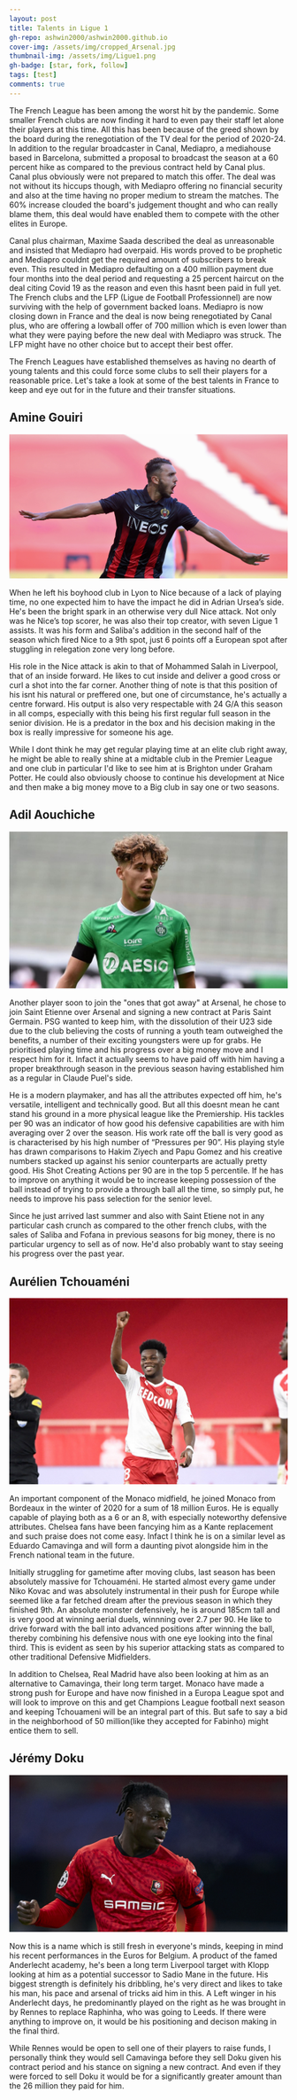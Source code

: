 ```yaml
---
layout: post
title: Talents in Ligue 1
gh-repo: ashwin2000/ashwin2000.github.io
cover-img: /assets/img/cropped_Arsenal.jpg
thumbnail-img: /assets/img/Ligue1.png	
gh-badge: [star, fork, follow]
tags: [test]
comments: true
---
```


The French League has been among the worst hit by the pandemic. Some smaller French clubs are now finding it hard to even pay their staff let alone their players at this time. All this has been because of the greed shown by the board during the renegotiation of the TV deal for the period of 2020-24. In addition to the regular broadcaster in Canal, Mediapro, a mediahouse based in Barcelona, submitted a proposal to broadcast the season at a 60 percent hike as compared to the previous contract held by Canal plus. Canal plus obviously were not prepared to match this offer. The deal was not without its hiccups though, with Mediapro offering no financial security and also at the time having no proper medium to stream the matches. The 60% increase clouded the board's judgement thought and who can really blame them, this deal would have enabled them to compete with the other elites in Europe.

Canal plus chairman, Maxime Saada described the deal as unreasonable and insisted that Mediapro had overpaid. His words proved to be prophetic and Mediapro couldnt get the required amount of subscribers to break even. This resulted in Mediapro defaulting on a 400 million payment due four months into the deal period and requesting a 25 percent haircut on the deal citing Covid 19 as the reason and even this hasnt been paid in full yet. The French clubs and the LFP (Ligue de Football Professionnel) are now surviving with the help of government backed loans. Mediapro is now closing down in France and the deal is now being renegotiated by Canal plus, who are offering a lowball offer of 700 million which is even lower than what they were paying before the new deal with Mediapro was struck. The LFP might have no other choice but to accept their best offer. 

The French Leagues have established themselves as having no dearth of young talents and this could force some clubs to sell their players for a reasonable price. Let's take a look at some of the best talents in France to keep and eye out for in the future and their transfer situations.

## Amine Gouiri

![Gouiri](/assets/img/gouiri.jpg)

When he left his boyhood club in Lyon to Nice because of a lack of playing time, no one expected him to have the impact he did in Adrian Ursea’s side. He's been the bright spark in an otherwise very dull Nice attack. Not only was he Nice’s top scorer, he was also their top creator, with seven Ligue 1 assists. It was his form and Saliba's addition in the second half of the season which fired Nice to a 9th spot, just 6 points off a European spot after stuggling in relegation zone very long before.

His role in the Nice attack is akin to that of Mohammed Salah in Liverpool, that of an inside forward. He likes to cut inside and deliver a good cross or curl a shot into the far corner. Another thing of note is that this position of his isnt his natural or preffered one, but one of circumstance, he's actually a centre forward. His output is also very respectable with 24 G/A this season in all comps, especially with this being his first regular full season in the senior division. He is a predator in the box and his decision making in the box is really impressive for someone his age. 

While I dont think he may get regular playing time at an elite club right away, he might be able to really shine at a midtable club in the Premier League and one club in particular I'd like to see him at is Brighton under Graham Potter. He could also obviously choose to continue his development at Nice and then make a big money move to a Big club in say one or two seasons. 

## Adil Aouchiche

![Aouchiche](/assets/img/aouchiche.jpg)

Another player soon to join the "ones that got away" at Arsenal, he chose to join Saint Etienne over Arsenal and signing a new contract at Paris Saint Germain. PSG wanted to keep him, with the dissolution of their U23 side due to the club believing the costs of running a youth team outweighed the benefits, a number of their exciting youngsters were up for grabs. He prioritised playing time and his progress over a big money move and I respect him for it. Infact it actually seems to have paid off with him having a proper breakthrough season in the previous season having established him as a regular in Claude Puel's side.

He is a modern playmaker, and has all the attributes expected off him, he's versatile, intelligent and technically good. But all this doesnt mean he cant stand his ground in a more physical league like the Premiership. His tackles per 90 was an indicator of how good his defensive capabilities are with him averaging over 2 over the season. His work rate off the ball is very good as is characterised by his high number of “Pressures per 90”. His playing style has drawn comparisons to Hakim Ziyech and Papu Gomez and his creative numbers stacked up against his senior counterparts are actually pretty good. His Shot Creating Actions per 90 are in the top 5 percentile. If he has to improve on anything it would be to increase keeping possession of the ball instead of trying to provide a through ball all the time, so simply put, he needs to improve his pass selection for the senior level.

Since he just arrived last summer and also with Saint Etiene not in any particular cash crunch as compared to the other french clubs, with the sales of Saliba and Fofana in previous seasons for big money, there is no particular urgency to sell as of now. He'd also probably want to stay seeing his progress over the past year. 

## Aurélien Tchouaméni
![Tchouameni](/assets/img/tchouameni.jpg)

An important component of the Monaco midfield, he joined Monaco from Bordeaux in the winter of 2020 for a sum of 18 million Euros. He is equally capable of playing both as a 6 or an 8, with especially noteworthy defensive attributes. Chelsea fans have been fancying him as a Kante replacement and such praise does not come easy. Infact I think he is on a similar level as Eduardo Camavinga and will form a daunting pivot alongside him in the French national team in the future.

Initially struggling for gametime after moving clubs, last season has been absolutely massive for Tchouaméni. He started almost every game under Niko Kovac and was absolutely instrumental in their push for Europe while seemed like a far fetched dream after the previous season in which they finished 9th. An absolute monster defensively, he is around 185cm tall and is very good at winning aerial duels, winnning over 2.7 per 90. He like to drive forward with the ball into advanced positions after winning the ball, thereby combining his defensive nous with one eye looking into the final third. This is evident as seen by his superior attacking stats as compared to other traditional Defensive Midfielders.

In addition to Chelsea, Real Madrid have also been looking at him as an alternative to Camavinga, their long term target. Monaco have made a strong push for Europe and have now finished in a Europa League spot and will look to improve on this and get Champions League football next season and keeping Tchouameni will be an integral part of this. But safe to say a bid in the neighborhood of 50 million(like they accepted for Fabinho) might entice them to sell.

## Jérémy Doku

![Doku](/assets/img/doku.jpg)

Now this is a name which is still fresh in everyone's minds, keeping in mind his recent performances in the Euros for Belgium. A product of the famed Anderlecht academy, he's been a long term Liverpool target with Klopp looking at him as a potential successor to Sadio Mane in the future. His biggest strength is definitely his dribbling, he's very direct and likes to take his man, his pace and arsenal of tricks aid him in this. A Left winger in his Anderlecht days, he predominantly played on the right as he was brought in by Rennes to replace Raphinha, who was going to Leeds. If there were anything to improve on, it would be his positioning and decison making in the final third.

While Rennes would be open to sell one of their players to raise funds, I personally think they would sell Camavinga before they sell Doku given his contract period and his stance on signing a new contract. And even if they were forced to sell Doku it would be for a significantly greater amount than the 26 million they paid for him.

